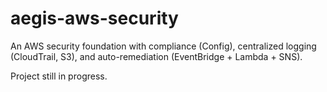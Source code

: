 # aegis-aws-security
An AWS security foundation with compliance (Config), centralized logging (CloudTrail, S3), and auto-remediation (EventBridge + Lambda + SNS).

Project still in progress. 